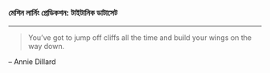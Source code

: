 ### 

### 

### 

### 

### 

### 

### 

### মেশিন লার্নিং প্রেডিকশন: টাইটানিক ডাটাসেট

---

> You’ve got to jump off cliffs all the time and build your wings on the way down.
>
> – Annie Dillard



